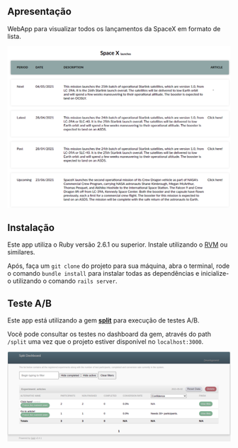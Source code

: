 ## Apresentação
WebApp para visualizar todos os lançamentos da SpaceX em formato de lista.

![home](https://github.com/jrbarbieri/spacex/blob/master/docs/images/home.png)
## Instalação
Este app utiliza o Ruby versão 2.6.1 ou superior. Instale utilizando o [RVM](https://rvm.io/) ou similares.

Após, faça um `git clone` do projeto para sua máquina, abra o terminal, rode o comando `bundle install` para instalar todas as dependências e inicialize-o utilizando o comando `rails server`.
## Teste A/B
Este app está utilizando a gem [**split**](https://github.com/splitrb/split) para execução de testes A/B.

Você pode consultar os testes no dashboard da gem, através do path `/split` uma vez que o projeto estiver disponível no `localhost:3000`.

![home](https://github.com/jrbarbieri/spacex/blob/master/docs/images/split.png)

